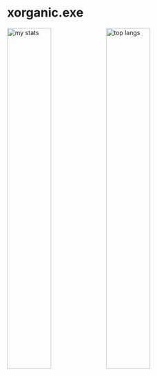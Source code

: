 # xorganic.exe

<img alt="my stats" align="left" width="45%"  src="https://github-readme-stats.vercel.app/api?username=xorganic&show_icons=true"/>
<img alt="top langs" align="left" width="45%" src="(https://github-readme-stats.vercel.app/api/top-langs/?username=xorganic&layout=compact"/>
